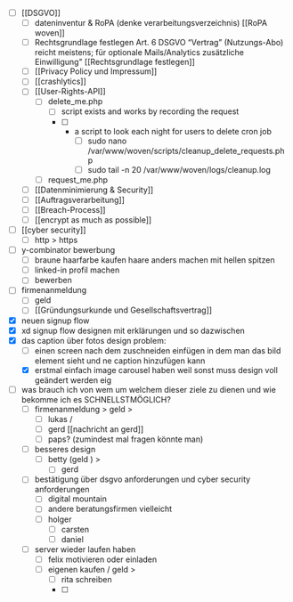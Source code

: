 - [ ] [[DSGVO]]
	- [ ] dateninventur & RoPA (denke verarbeitungsverzeichnis) [[RoPA woven]]
	- [ ] Rechtsgrundlage festlegen Art. 6 DSGVO “Vertrag” (Nutzungs-Abo) reicht meistens; für optionale Mails/Analytics zusätzliche Einwilligung" [[Rechtsgrundlage festlegen]]
	- [ ] [[Privacy Policy und Impressum]]
	- [ ] [[crashlytics]]
	- [ ] [[User-Rights-API]] 
		- [ ] delete_me.php
			- [ ] script exists and works by recording the request
			- [ ] + a script to look each night for users to delete cron job
				- [ ] sudo nano /var/www/woven/scripts/cleanup_delete_requests.php
				- [ ] sudo tail -n 20 /var/www/woven/logs/cleanup.log
		- [ ] request_me.php
	- [ ] [[Datenminimierung & Security]]
	- [ ] [[Auftragsverarbeitung]]
	- [ ] [[Breach-Process]]
	- [ ] [[encrypt as much as possible]]
- [ ] [[cyber security]]
	- [ ] http > https
- [ ] y-combinator bewerbung
	- [ ] braune haarfarbe kaufen haare anders machen mit hellen spitzen 
	- [ ] linked-in profil machen
	- [ ] bewerben
- [ ] firmenanmeldung
	- [ ] geld
	- [ ] [[Gründungsurkunde und Gesellschaftsvertrag]]

- [x] neuen signup flow
- [x] xd signup flow designen mit erklärungen und so dazwischen
- [x] das caption über fotos design problem:
	- [ ] einen screen nach dem zuschneiden einfügen in dem man das bild element sieht und ne caption hinzufügen kann
	- [x] erstmal einfach image carousel haben weil sonst muss design voll geändert werden eig

- [ ] was brauch ich von wem um welchem dieser ziele zu dienen und wie bekomme ich es SCHNELLSTMÖGLICH?
	- [ ] firmenanmeldung > geld > 
		- [ ] lukas /
		- [ ] gerd [[nachricht an gerd]]
		- [ ] paps? (zumindest mal fragen könnte man)
	- [ ] besseres design
		- [ ] betty (geld ) >
			- [ ] gerd
	- [ ] bestätigung über dsgvo anforderungen und cyber security anforderungen
		- [ ] digital mountain
		- [ ] andere beratungsfirmen vielleicht
		- [ ] holger
			- [ ] carsten
			- [ ] daniel
	- [ ] server wieder laufen haben
		- [ ]  felix motivieren oder einladen
		- [ ] eigenen kaufen / geld >
			- [ ] rita schreiben
			- [ ] 